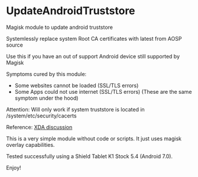 # UpdateAndroidTruststore
Magisk module to update android truststore

Systemlessly replace system Root CA certificates with latest from AOSP source

Use this if you have an out of support Android device still supported by Magisk

Symptoms cured by this module:
- Some websites cannot be loaded (SSL/TLS errors)
- Some Apps could not use internet (SSL/TLS errors)
(These are the same symptom under the hood)

Attention: Will only work if system truststore is located in /system/etc/security/cacerts

Reference: [XDA discussion](https://xdaforums.com/t/modern-browser-for-android-kitkat-4-4-4.4634649)

This is a very simple module without code or scripts. It just uses magisk overlay capabilities.

Tested successfully using a Shield Tablet K1 Stock 5.4 (Android 7.0).

Enjoy!
